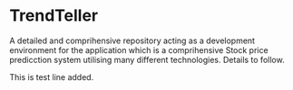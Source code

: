 # TrendTeller
A detailed and comprihensive repository acting as a development environment for the application which is a comprihensive Stock price predicction system utilising many different technologies. Details to follow.

This is test line added.
